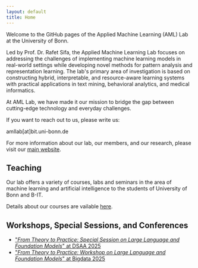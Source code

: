 ```yaml
---
layout: default
title: Home
---
```

<link rel="icon" type="image/x-icon" href="/assets/aml_lab_tight.ico" />

Welcome to the GitHub pages of the Applied Machine Learning (AML) Lab at the University of Bonn.

Led by Prof. Dr. Rafet Sifa, the Applied Machine Learning Lab focuses on addressing the challenges of implementing machine learning models in real-world settings while developing novel methods for pattern analysis and representation learning. The lab's primary area of investigation is based on constructing hybrid, interpretable, and resource-aware learning systems with practical applications in text mining, behavioral analytics, and medical informatics.

At AML Lab, we have made it our mission to bridge the gap between cutting-edge technology and everyday challenges.

If you want to reach out to us, please write us:

amllab[at]bit.uni-bonn.de

For more information about our lab, our members, and our research, please visit our [main website](https://www.b-it-center.de/research-groups/applied-machine-learning-lab).

## Teaching

Our lab offers a variety of courses, labs and seminars in the area of machine learning and artificial intelligence to the students of University of Bonn and B-IT.

Details about our courses are vailable [here](./teaching/).

## Workshops, Special Sessions, and Conferences
- ["_From Theory to Practice: Special Session on Large Language and Foundation Models_" at DSAA 2025 ](./ssllfm2025/)
- ["_From Theory to Practice: Workshop on Large Language and Foundation Models_" at Bigdata 2025 ](./wllfm2025/)
